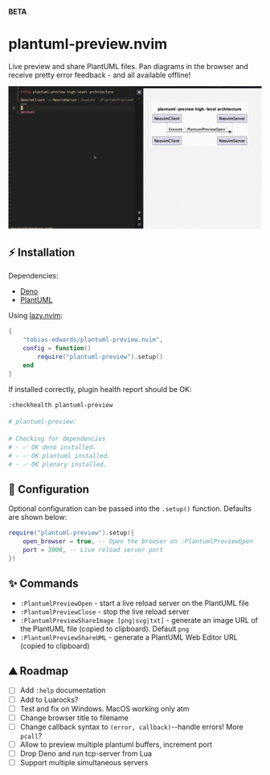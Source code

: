 **BETA**

# plantuml-preview.nvim

Live preview and share PlantUML files. Pan diagrams in the browser and receive pretty error feedback - and all available offline!

![plantuml-preview demo](./doc/demo.gif)

## ⚡ Installation

Dependencies:

- [Deno](https://docs.deno.com/runtime/getting_started/installation/)
- [PlantUML](https://plantuml.com/starting)

Using [lazy.nvim](https://github.com/folke/lazy.nvim):

```lua
{
    "tobias-edwards/plantuml-preview.nvim",
    config = function()
        require("plantuml-preview").setup()
    end
}
```

If installed correctly, plugin health report should be OK:

```sh
:checkhealth plantuml-preview

# plantuml-preview:

# Checking for dependencies
# - ✅ OK deno installed.
# - ✅ OK plantuml installed.
# - ✅ OK plenary installed.
```

## 🔧 Configuration

Optional configuration can be passed into the `.setup()` function. Defaults are shown below:

```lua
require("plantuml-preview").setup({
    open_browser = true, -- Open the browser on :PlantumlPreviewOpen
    port = 3000, -- Live reload server port
})
```

## ✨ Commands

- `:PlantumlPreviewOpen` - start a live reload server on the PlantUML file
- `:PlantumlPreviewClose` - stop the live reload server
- `:PlantumlPreviewShareImage [png|svg|txt]` - generate an image URL of the PlantUML file (copied to clipboard). Default `png`
- `:PlantumlPreviewShareUML` - generate a PlantUML Web Editor URL (copied to clipboard)

## ⛰️ Roadmap

- [ ] Add `:help` documentation
- [ ] Add to Luarocks?
- [ ] Test and fix on Windows. MacOS working only atm
- [ ] Change browser title to filename
- [ ] Change callback syntax to `(error, callback)`--handle errors! More `pcall`?
- [ ] Allow to preview multiple plantuml buffers, increment port
- [ ] Drop Deno and run tcp-server from Lua
- [ ] Support multiple simultaneous servers
